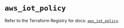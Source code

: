 # `aws_iot_policy`

Refer to the Terraform Registry for docs: [`aws_iot_policy`](https://registry.terraform.io/providers/hashicorp/aws/3.76.1/docs/resources/iot_policy).
